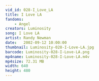 ```yaml
---
vid_id: 028-I_Love_LA
title: I Love LA
fandoms:
    - Angel
creators: Luminosity
song: I Love LA
artist: Randy Newman
date:   2002-09-12 10:00:00
thumbnail: Luminosity-028-I-Love-LA.jpg
barcode: Luminosity-028-I-Love-LA.png
mp4name: Luminosity-028-I-Love-LA.m4v
mp4size: 72.31 MB
width: 640
height: 480
---
```



  